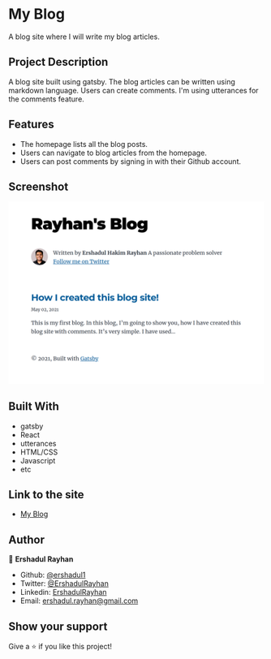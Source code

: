 # My Blog
A blog site where I will write my blog articles.

## Project Description

A blog site built using gatsby. The blog articles can be written using markdown language. Users can create comments. I'm using utterances for the comments feature.

## Features

- The homepage lists all the blog posts.
- Users can navigate to blog articles from the homepage.
- Users can post comments by signing in with their Github account.

## Screenshot

![](screenshot.png)

## Built With

- gatsby
- React
- utterances
- HTML/CSS
- Javascript
- etc

## Link to the site

- [My Blog](https://ershadul.me/my-blog/)

## Author 

👤 **Ershadul Rayhan**

- Github: [@ershadul1](https://github.com/ershadul1)
- Twitter: [@ErshadulRayhan](https://twitter.com/ErshadulRayhan)
- Linkedin: [ErshadulRayhan](https://www.linkedin.com/in/ershadulrayhan/)
- Email:  ershadul.rayhan@gmail.com


## Show your support

Give a ⭐️ if you like this project!
